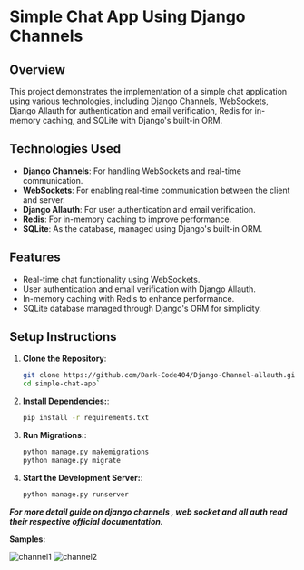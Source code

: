 # Simple Chat App Using Django Channels

## Overview

This project demonstrates the implementation of a simple chat application using various technologies, including Django Channels, WebSockets, Django Allauth for authentication and email verification, Redis for in-memory caching, and SQLite with Django's built-in ORM.

## Technologies Used

- **Django Channels**: For handling WebSockets and real-time communication.
- **WebSockets**: For enabling real-time communication between the client and server.
- **Django Allauth**: For user authentication and email verification.
- **Redis**: For in-memory caching to improve performance.
- **SQLite**: As the database, managed using Django's built-in ORM.

## Features

- Real-time chat functionality using WebSockets.
- User authentication and email verification with Django Allauth.
- In-memory caching with Redis to enhance performance.
- SQLite database managed through Django's ORM for simplicity.

## Setup Instructions

1. **Clone the Repository**:
   ```bash
   git clone https://github.com/Dark-Code404/Django-Channel-allauth.git
   cd simple-chat-app`
   ```
2. **Install Dependencies:**:
   ```bash
   pip install -r requirements.txt
   ```
3. **Run Migrations:**:
   ```bash
   python manage.py makemigrations
   python manage.py migrate
   ```
4. **Start the Development Server:**:
   ```bash
   python manage.py runserver
   ```




***For more detail guide on django channels , web socket and all auth read their respective official documentation.***




**Samples:**



![channel1](https://github.com/user-attachments/assets/8ceb199d-d845-409f-ba73-31e78996fc7d)
![channel2](https://github.com/user-attachments/assets/be40a830-3375-4659-a7e7-771445957717)

